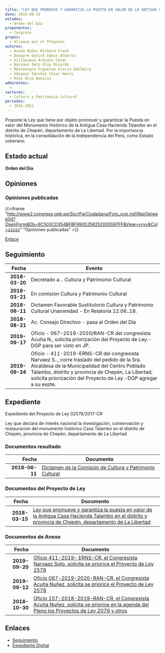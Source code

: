 ```yaml
---
title: "LEY QUE PROMUEVE Y GARANTIZA LA PUESTA EN VALOR DE LA ANTIGUA CASA HACIENDA TALAMBO EN EL DISTRITO Y PROVINCIA DE CHEPÉN, DEPARTAMENTO DE LA LIBERTAD"
date: 2019-09-24
estados: 
  - Orden del Día
proponentes: 
  - Congreso
grupos: 
  - Alianza por el Progreso
autores: 
  - Acuña Núñez Richard Frank
  - Donayre Gotzch Edwin Alberto
  - Villanueva Arévalo César
  - Narváez Soto Eloy Ricardo
  - Montenegro Figueroa Gloria Edelmira
  - Vásquez Sánchez César Henry
  - Ríos Ocsa Benicio
adherentes: 
  - 
sectores: 
  - Cultura y Patrimonio Cultural
periodos: 
  - 2016-2021
---
```


Propone la Ley que tiene por objeto promover y garantizar la Puesta en valor del Monumento Histórico de la Antigua Casa Hacienda Talambo en el distrito de Chepén, departamento de La Libertad. Por la importancia histórica, en la consolidación de la Independencia del Perú, como Estado soberano.


## Estado actual

**Orden del Día**

## Opiniones

### Opiniones publicadas

{{<iframe "http://www2.congreso.gob.pe/Sicr/ParCiudadana/Foro_pvp.nsf/RepOpiweb04?OpenForm&Db=9C503CD354BFBF9905258252005597FF&View=yyyy&Col=zzzzz" "Opiniones publicadas" >}}

[Enlace](http://www2.congreso.gob.pe/Sicr/ParCiudadana/Foro_pvp.nsf/RepOpiweb04?OpenForm&Db=9C503CD354BFBF9905258252005597FF&View=yyyy&Col=zzzzz)

## Seguimiento

| Fecha | Evento |
|------:|--------|
| **2018-03-20** | Decretado a... Cultura y Patrimonio Cultural|
| **2018-03-21** | En comisión Cultura y Patrimonio Cultural|
| **2018-06-11** | Dictamen Favorable Sustitutorio Cultura y Patrimonio Cultural Unanimidad - En Relatoría 12.06..18.|
| **2018-08-21** | Ac. Consejo Directivo - pasa al Orden del Día|
| **2019-09-17** | Oficio - 067-2019-2020/RAN-CR del congresista Acuña N., solicita priorización del Proyecto de Ley.-DGP para ser visto en JP.|
| **2019-09-24** | Oficio - 411-2019-ERNS-CR del congresista Narvaez S.., corre traslado del pedido de la Sra. Alcaldesa de la Municipalidad del Centro Poblado Talambo, distrito y provincia de Chepén, La Libertad, solicita priorización del Proyecto de Ley.-DGP agregar a su expte.|


## Expediente

Expediente del Proyecto de Ley 02578/2017-CR

Ley que declara de interés nacional la investigación, conservación y restauración del monumento histórico Casa Talambo en el distrito de Chepén, provincia de Chepén, departamento de La Libertad


### Documentos resultado

| Fecha | Documento |
|------:|--------|
| **2018-06-11** | [Dictamen de la Comisión de Cultura y Patrimonio Cultural](http://www.leyes.congreso.gob.pe/Documentos/2016_2021/Dictamenes/Proyectos_de_Ley/02578DC05MAY20180611.pdf) |

### Documentos del Proyecto de Ley

| Fecha | Documento |
|------:|--------|
| **2018-03-15** | [Ley que promueve y garantiza la puesta en valor de la Antigua Casa Hacienda Talambo en el distrito y provincia de Chepén, departamento de La Libertad](http://www.leyes.congreso.gob.pe/Documentos/2016_2021/Proyectos_de_Ley_y_de_Resoluciones_Legislativas/PL0257820180315.pdf) |

### Documentos de Anexo

| Fecha | Documento |
|------:|--------|
| **2019-09-20** | [Oficio 411-2019- ERNS-CR, el Congresista Narvaez Soto, solicita se priorice el Proyecto de Ley 2578](http://www.leyes.congreso.gob.pe/Documentos/2016_2021/Oficios/Congresistas/OFICIO-411-2019-ERNS-CR.pdf) |
| **2019-09-12** | [Oficio 067-2019-2020-RAN-CR, el Congresista Acuña Nuñez, solicita se priorice el Proyecto de Ley 2578](http://www.leyes.congreso.gob.pe/Documentos/2016_2021/Oficios/Congresistas/OFICIO-067-2019-2020-RAN-CR.pdf) |
| **2018-10-30** | [Oficio 157-2018-2019-RAN-CR, el Congresista Acuña Nuñez, solicita se priorice en la agenda del Pleno los Proyectos de Ley 2079 y otros](http://www.leyes.congreso.gob.pe/Documentos/2016_2021/Oficios/Congresistas/OFICIO-157-2018-2019-RAN-CR.pdf) |

## Enlaces 

- [Seguimiento](http://www2.congreso.gob.pe/Sicr/TraDocEstProc/CLProLey2016.nsf/f7fff46988ca05b1052578e100829cc7/ac0a69647819105905258252005e2aea?OpenDocument)
- [Expediente Digital](http://www2.congreso.gob.pe/Sicr/TraDocEstProc/CLProLey2016.nsf/f7fff46988ca05b1052578e100829cc7/ac0a69647819105905258252005e2aea?OpenDocument&Click=05257FB7005EB655.eb71d0cf91d8294e05256cdf006b5706/$Body/0.1C6C)
